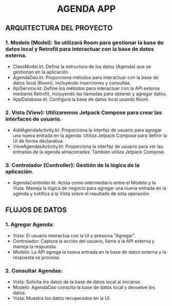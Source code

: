 # <p align="center">AGENDA APP</p>

## ARQUITECTURA DEL PROYECTO
### 1. Modelo (Model): Se utilizará Room para gestionar la base de datos local y Retrofit para interactuar con la base de datos externa.
-	ClassModel.kt: Define la estructura de los datos (Agenda) que se gestionan en la aplicación.
-	AgendaDao.kt: Proporciona métodos para interactuar con la base de datos local (Room), incluyendo inserciones y consultas.
-	ApiService.kt: Define los métodos para interactuar con la API externa mediante Retrofit, incluyendo las llamadas para obtener y agregar datos.
-	AppDatabase.kt: Configura la base de datos local usando Room.

### 2. Vista (View): Utilizaremos Jetpack Compose para crear las interfaces de usuario.
-	AddAgendaActivity.kt: Proporciona la interfaz de usuario para agregar una nueva entrada en la agenda. Utiliza Jetpack Compose para definir la UI de forma declarativa.
-	ViewAgendasActivity.kt: Proporciona la interfaz de usuario para ver las entradas de la agenda almacenadas. También utiliza Jetpack Compose.

### 3. Controlador (Controller): Gestión de la lógica de la aplicación.
-	AgendaController.kt: Actúa como intermediario entre el Modelo y la Vista. Maneja la lógica de negocio para agregar una nueva entrada en la agenda y notifica a la Vista sobre el resultado de esta operación.

## FLUJOS DE DATOS
### 1. Agregar Agenda:
-	Vista: El usuario interactúa con la UI y presiona "Agregar".
-	Controlador: Captura la acción del usuario, llama a la API externa y maneja la respuesta.
-	Modelo: La API agrega la nueva entrada en la base de datos externa y la respuesta se procesa.

### 2. Consultar Agendas:
-	Vista: Solicita los datos de la base de datos local al iniciarse.
-	Modelo: AgendaDao consulta la base de datos local y devuelve los datos.
-	Vista: Muestra los datos recuperados en la UI. 
